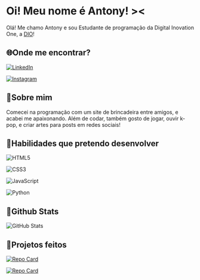 # Oi! Meu nome é Antony! ><

Olá! Me chamo Antony e sou Estudante de programação da Digital Inovation One, a [DIO](web.dio.me)!

## 🌐Onde me encontrar?

[![LinkedIn](https://img.shields.io/badge/LinkedIn-000?style=for-the-badge&logo=linkedin&logoColor=0E76A8)](https://www.linkedin.com/in/antony-monteiro-155048273/)

[![Instagram](https://img.shields.io/badge/Instagram-000?style=for-the-badge&logo=instagram)](https://www.instagram.com/kiadocarmo/)

## 👋Sobre mim

Comecei na programação com um site de brincadeira entre amigos, e acabei me apaixonando. Além de codar, também gosto de jogar, ouvir k-pop, e criar artes para posts em redes sociais!

## 👾Habilidades que pretendo desenvolver

![HTML5](https://img.shields.io/badge/HTML5-000?style=for-the-badge&logo=html5)

![CSS3](https://img.shields.io/badge/CSS3-000?style=for-the-badge&logo=css3&logoColor=264CE4)

![JavaScript](https://img.shields.io/badge/JavaScript-000?style=for-the-badge&logo=javascript)

![Python](https://img.shields.io/badge/Python-000?style=for-the-badge&logo=python)

## 📕Github Stats

![GitHub Stats](https://github-readme-stats.vercel.app/api?username=atndctt&theme=transparent&bg_color=000&border_color=30A3DC&show_icons=true&icon_color=30A3DC&title_color=E94D5F&text_color=FFF&hide_title=true)

## 📒Projetos feitos

[![Repo Card](https://github-readme-stats.vercel.app/api/pin/?username=atndctt&repo=project-aespa&bg_color=000&border_color=30A3DC&show_icons=true&icon_color=30A3DC&title_color=E94D5F&text_color=FFF)](https://github.com/atndctt/project-aespa)

[![Repo Card](https://github-readme-stats.vercel.app/api/pin/?username=atndctt&repo=project-imc&bg_color=000&border_color=30A3DC&show_icons=true&icon_color=30A3DC&title_color=E94D5F&text_color=FFF)](https://github.com/atndctt/project-imc)